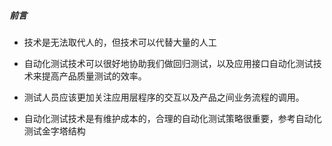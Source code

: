 ##### 前言

- 技术是无法取代人的，但技术可以代替大量的人工

- 自动化测试技术可以很好地协助我们做回归测试，以及应用接口自动化测试技术来提高产品质量测试的效率。

- 测试人员应该更加关注应用层程序的交互以及产品之间业务流程的调用。

- 自动化测试技术是有维护成本的，合理的自动化测试策略很重要，参考自动化测试金字塔结构

  

